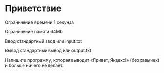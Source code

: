 # Приветствие

Ограничение времени	1 секунда

Ограничение памяти	64Mb

Ввод	стандартный ввод или input.txt

Вывод	стандартный вывод или output.txt

Напишите программу, которая выводит «Привет, Яндекс!» (без кавычек) и больше ничего не делает.